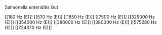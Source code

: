 Salmonella enteriditis Gut

[[180 Hz (E)]]
[[570 Hz (E)]]
[[1850 Hz (E)]]
[[7500 Hz (E)]]
[[329000 Hz (E)]]
[[354000 Hz (E)]]
[[386000 Hz (E)]]
[[380000 Hz (E)]]
[[575280 Hz (E)]]
[[724370 Hz (E)]]